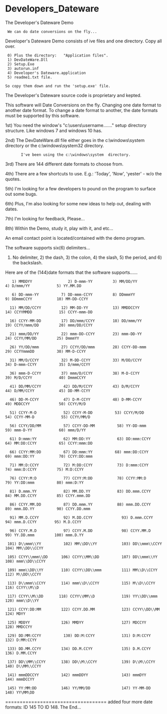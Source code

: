 # Developers_Dateware
The Developer's Dateware Demo

     We can do date conversions on the fly... 

  Developer's Dateware Demo consists of ive files and one directory. Copy all over.
  
     0) Plus the directory:   "Application files".
     1) DevDateWare.Dll
     2) Setup.Exe    
     3) autorun.inf   
     4) Developer's Dateware.application
     5) readme1.txt file.
          
    So copy them down and run the 'setup.exe' file.

The Developer's Dateware source code is proprietary and kepted. 

This software will Date Conversions on the fly. Changing one date format to another date format.
     To change a date format to another, the date formats must be supported by this software. 

1st) You need the window's "c:\users\username\......." setup directory structure. Like windows 7 and windows 10 has. 

2nd) The DevDateWare.dll file either goes in the c:\windows\system directory or the c:\windows\system32 directory.  

           I've been using the c:\windows\system  directory. 
           
3rd) There are 144 different date formats to choose from.

4th) There are a few shortcuts to use. E.g.: 'Today', 'Now', 'yester' - w/o the quotes.

5th) I'm looking for a few developers to pound on the program to surface out some bugs.

6th) Plus, I'm also looking for some new ideas to help out, dealing with dates.

7th) I'm looking for feedback, Please...

8th) Within the Demo, study it, play with it, and etc...

An email contact point is located/contained with the demo program. 

The software supports six(6) delimiters...
   1) No delimiter, 2) the dash, 3) the colon, 4) the slash, 5) the period, and 6) the backslash.  

Here are of the (144)date formats that the software supports......

       1) MMDDYY                2) D-mmm-YY         3) MM/DD/YY               4) D/mmm/YY            5) YY.MM.DD     
                                                                                                     
       6) DD-mmm-YY          7) DD-mmm-CCYY         8) DDmmmYY                9) DDmmmCCYY           10) MM-DD-CCYY   
                                                                                                     
      11) MM/DD/CCYY         12) MM-DD-YY           13) MMDDCCYY             14) CCYYMMDD            15) CCYY-mmm-DD  
                                                                                                     
      16) CCYY-MM-DD         17) DD/mmm/CCYY        18) DD/mmm/YY            19) CCYY/mmm/DD         20) mmm/DD/CCYY  
                                                                                                     
      21) mmm/DD/YY          22) mmm-DD-CCYY        23) mmm-DD-YY            24) CCYY/MM/DD         25) DmmmYY       
                                                                                                     
      26) YY/DD/mmm          27) CCYY/DD/mmm        28) CCYY-DD-mmm          29) CCYYmmmDD          30) MM-D-CCYY    
                                                                                                     
      31) MM/D/CCYY          32) M-DD-CCYY          33) M/DD/CCYY            34) D-mmm-CCYY          35) D/mmm/CCYY   
                                                                                                     
      36) mmm-D-CCYY         37) mmm/D/CCYY         38) M-D-CCYY             39) M/D/CCYY            40) DmmmCCYY     
           
      41) DD/MM/CCYY          42) DD/M/CCYY         43) D/M/CCYY             44) D/MM/CCYY           45) DD-MM-CCYY   
            
      46) DD-M-CCYY           47) D-M-CCYY          48) D-MM-CCYY            49) MDDCCYY             50) CCYY/M/D     
            
      51) CCYY-M-D            52) CCYY-M-DD          53) CCYY/M/DD           54) CCYY-MM-D            55) CCYY/MM/D    
            
      56) CCYY/DD/MM          57) CCYY-DD-MM          58) YY-DD-mmm           59) mmm-D-YY            60) mmm/D/YY     
            
      61) D:mmm:YY            62) MM:DD:YY            63) DD:mmm:CCYY         64) MM:DD:CCYY          65) CCYY:mmm:DD  
            
      66) CCYY:MM:DD          67) DD:mmm:YY          68) mmm:DD:CCYY          69) mmm:DD:YY           70) CCYY:DD:mmm  
            
      71) MM:D:CCYY           72) M:DD:CCYY           73) D:mmm:CCYY          74) mmm:D:CCYY         75) M:D:CCYY     
            
      76) CCYY:M:D            77) CCYY:M:DD           78) CCYY:MM:D           79) YY:DD:mmm          80) mmm:D:YY     
            
      81) D.mmm.YY            82) MM.DD.YY            83) DD.mmm.CCYY         84) MM.DD.CCYY         85) CCYY.mmm.DD  
                                                                                                     
      86) CCYY.MM.DD          87) DD.mmm.YY           88) mmm.DD.CCYY         89) mmm.DD.YY          90) CCYY.DD.mmm  
                                                                                                     
      91) MM.D.CCYY           92) M.DD.CCYY             93) D.mmm.CCYY         94) mmm.D.CCYY        95) M.D.CCYY     
                                                                                                  
      96) CCYY.M.D            97) CCYY.M.DD             98) CCYY.MM.D          99) YY.DD.mmm         100) mmm.D.YY    
                                                                                                      
     101) D\\mmm\\YY          102) MM\\DD\\YY           103) DD\\mmm\\CCYY     104) MM\\DD\\CCYY              
                                                                                                     
     105) CCYY\\mmm\\DD      106) CCYY\\MM\\DD          107) DD\\mmm\\YY       108) mmm\\DD\\CCYY             
                                                                                                     
     109) mmm\\DD\\YY        110) CCYY\\DD\\mmm         111) MM\\D\\CCYY      112) M\\DD\\CCYY               
                                                                                                     
     113) D\\mmm\\CCYY       114) mmm\\D\\CCYY          115) M\\D\\CCYY       116) CCYY\\M\\D                
                                                                                                     
     117) CCYY\\M\\DD       118) CCYY\\MM\\D            119) YY\\DD\\mmm      120) mmm\\D\\YY                
                                                                                                     
     121) CCYY:DD:MM         122) CCYY.DD.MM            123) CCYY\\DD\\MM     124) MDYY                          
                                                                                                     
     125) MDDYY              126) MMDYY                 127) MDCCYY            128) MMDCCYY                         
                                                                                                     
     129) DD:MM:CCYY          130) DD:M:CCYY            131) D:M:CCYY         132) D:MM:CCYY                       
                                                                                                       
     133) DD.MM.CCYY         134) DD.M.CCYY             135) D.M.CCYY         136) D.MM.CCYY                       
                                                                                                     
     137) DD\\MM\\CCYY       138) DD\\M\\CCYY           139) D\\M\\CCYY       140) D\\MM\\CCYY               
                                                                                                     
     141) mmmDDCCYY          142) mmmDDYY               143) mmmDYY           144) mmmDCCYY                        
                             
     145) YY:MM:DD           146) YY/MM/DD              147) YY-MM-DD         148) YY\MM\DD                         
                             
=================================== added four more date formats: ID 145 TO ID 148.
     The End... 
